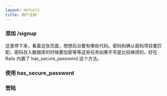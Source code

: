 ```yaml
---
layout: default
title: 用户注册
---
```


### 添加 /signup



这里停下来，看着这张页面，想想后台要有哪些代码。密码和确认密码项目要匹配，密码存入数据库的时候要加密等等这些任务如果手写是比较麻烦的，好在 Rails 内置了 has_secure_password 这个方法。
### 使用 has_secure_password

<!-- 注册成功了不必直接可以登陆进来，后面慢慢通过实用中的 pain 来引入，包括 session[:return_to] 也是一样 -->

### 登陆

<!-- 先不考虑报错，什么都不用考虑就是实现基本功能就行 -->

<!-- https://laracasts.com/login 参考这里的样式，和表单验证的报错效果。
 -->

